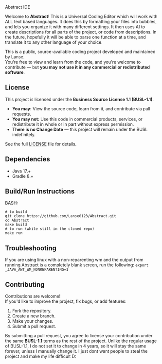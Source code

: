 Abstract IDE

Welcome to **Abstract**! This is a Universal Coding Editor which will work with ALL text based languages. It does this by formatting your files into bubbles, and lets
you organize it with many different settings. It then uses AI to create descriptions for all parts of the project, or code from descriptions. In the future,
hopefully it will be able to parse one function at a time, and translate it to any other language of your choice.

This is a public, source-available coding project developed and maintained by Lanse.  
You're free to view and learn from the code, and you're welcome to contribute — but **you may not use it in any commercial or redistributed software**.

## License

This project is licensed under the **Business Source License 1.1 (BUSL-1.1)**.  
- **You may:** View the source code, learn from it, and contribute via pull requests.
- **You may not:** Use this code in commercial products, services, or redistribute it in whole or in part without express permission.
- **There is no Change Date** — this project will remain under the BUSL indefinitely.

See the full [LICENSE](./LICENSE) file for details.

## Dependencies

 - Java 17.+
 - Gradle 8.+

## Build/Run Instructions

BASH:
```
# to build
git clone https://github.com/Lanse0123/Abstract.git
cd Abstract
make build
# to run (while still in the cloned repo)
make run
```

## Troubleshooting

If you are using linux with a non-reparenting wm and the output from running Abstract is a completely blank screen, run the following:
``export _JAVA_AWT_WM_NONREPARENTING=1``

## Contributing

Contributions are welcome!  
If you'd like to improve the project, fix bugs, or add features:

1. Fork the repository.
2. Create a new branch.
3. Make your changes.
4. Submit a pull request.

By submitting a pull request, you agree to license your contribution under the same **BUSL-1.1** terms as the rest of the project.
Unlike the regular usage of BUSL-1.1, I do not set it to change in 4 years, so it will stay the same forever, unless I manually change it.
I just dont want people to steal the project and make my life difficult D:
